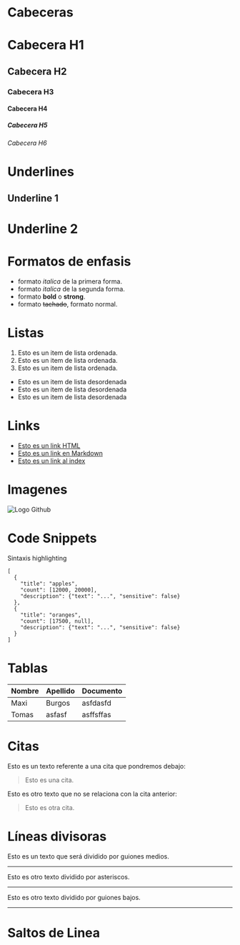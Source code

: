 # Cabeceras
# Cabecera H1
## Cabecera H2
### Cabecera H3
#### Cabecera H4
##### Cabecera H5
###### Cabecera H6

# Underlines
Underline 1
------------

Underline 2
===========

# Formatos de enfasis
- formato *italica* de la primera forma.
- formato _italica_ de la segunda forma.
- formato **bold** o __strong__.
- formato ~~tachado~~, formato normal.

# Listas
1. Esto es un item de lista ordenada.
2. Esto es un item de lista ordenada.
3. Esto es un item de lista ordenada.
- Esto es un item de lista desordenada
- Esto es un item de lista desordenada
- Esto es un item de lista desordenada

# Links
- <a href="http://www.google.com">Esto es un link HTML<a>
- [Esto es un link en Markdown](http://www.google.com)
- [Esto es un link al index](index.html)

# Imagenes
![Logo Github](https://cdn4.iconfinder.com/data/icons/iconsimple-logotypes/512/github-512.png)

# Code Snippets
Sintaxis highlighting
```JASON
[
  {
    "title": "apples",
    "count": [12000, 20000],
    "description": {"text": "...", "sensitive": false}
  },
  {
    "title": "oranges",
    "count": [17500, null],
    "description": {"text": "...", "sensitive": false}
  }
]
```
# Tablas
| Nombre | Apellido | Documento |
| ------ | -------- | --------- |
| Maxi | Burgos | asfdasfd |
| Tomas | asfasf | asffsffas |

# Citas
Esto es un texto referente a una cita que pondremos debajo:
> Esto es una cita.

Esto es otro texto que no se relaciona con la cita anterior:
> Esto es otra cita.

# Líneas divisoras
Esto es un texto que será dividido por guiones medios.

---
Esto es otro texto dividido por asteriscos.

***
Esto es otro texto dividido por guiones bajos.

___

# Saltos de Linea
